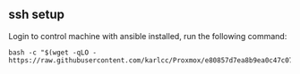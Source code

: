 ## ssh setup
Login to control machine with ansible installed, run the following command:
```shell
bash -c "$(wget -qLO - https://raw.githubusercontent.com/karlcc/Proxmox/e80857d7ea8b9ea0c47c072e7766df375d12f73f/misc/pve_onboard.sh)"
```